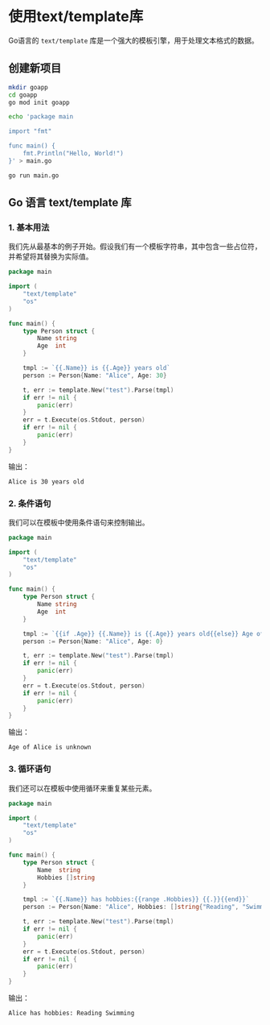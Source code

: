 使用text/template库
===================

Go语言的 `text/template` 库是一个强大的模板引擎，用于处理文本格式的数据。

## 创建新项目

```bash
mkdir goapp
cd goapp
go mod init goapp

echo 'package main

import "fmt"

func main() {
	fmt.Println("Hello, World!")
}' > main.go

go run main.go
```

## Go 语言 text/template 库

### 1. 基本用法

我们先从最基本的例子开始。假设我们有一个模板字符串，其中包含一些占位符，并希望将其替换为实际值。

```go
package main

import (
	"text/template"
	"os"
)

func main() {
	type Person struct {
		Name string
		Age  int
	}

	tmpl := `{{.Name}} is {{.Age}} years old`
	person := Person{Name: "Alice", Age: 30}

	t, err := template.New("test").Parse(tmpl)
	if err != nil {
		panic(err)
	}
	err = t.Execute(os.Stdout, person)
	if err != nil {
		panic(err)
	}
}
```

输出：

```
Alice is 30 years old
```

### 2. 条件语句

我们可以在模板中使用条件语句来控制输出。

```go
package main

import (
	"text/template"
	"os"
)

func main() {
	type Person struct {
		Name string
		Age  int
	}

	tmpl := `{{if .Age}} {{.Name}} is {{.Age}} years old{{else}} Age of {{.Name}} is unknown{{end}}`
	person := Person{Name: "Alice", Age: 0}

	t, err := template.New("test").Parse(tmpl)
	if err != nil {
		panic(err)
	}
	err = t.Execute(os.Stdout, person)
	if err != nil {
		panic(err)
	}
}
```

输出：

```
Age of Alice is unknown
```

### 3. 循环语句

我们还可以在模板中使用循环来重复某些元素。

```go
package main

import (
	"text/template"
	"os"
)

func main() {
	type Person struct {
		Name  string
		Hobbies []string
	}

	tmpl := `{{.Name}} has hobbies:{{range .Hobbies}} {{.}}{{end}}`
	person := Person{Name: "Alice", Hobbies: []string{"Reading", "Swimming"}}

	t, err := template.New("test").Parse(tmpl)
	if err != nil {
		panic(err)
	}
	err = t.Execute(os.Stdout, person)
	if err != nil {
		panic(err)
	}
}
```

输出：

```
Alice has hobbies: Reading Swimming
```















